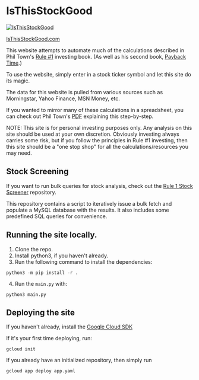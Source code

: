 # IsThisStockGood

[![IsThisStockGood](https://github.com/mrhappyasthma/IsThisStockGood/actions/workflows/python-app.yml/badge.svg)](https://github.com/mrhappyasthma/IsThisStockGood/actions)

[IsThisStockGood.com](http://www.isthisstockgood.com)

This website attempts to automate much of the calculations described in Phil Town's
[Rule #1](https://www.amazon.com/gp/product/0307336840?pf_rd_p=c2945051-950f-485c-b4df-15aac5223b10&pf_rd_r=WVNPVWRWTJ9E0QSDGWTH) investing book.
(As well as his second book, [Payback Time](https://www.amazon.com/Payback-Time-Outsmarting-Getting-Investments/dp/1847940641/).)

To use the website, simply enter in a stock ticker symbol and let this site do its magic.

The data for this website is pulled from various sources such as Morningstar, Yahoo
Finance, MSN Money, etc.

If you wanted to mirror many of these calculations in a spreadsheet, you can
check out Phil Town's [PDF](https://www.ruleoneinvesting.com/ExcelFormulas.pdf)
explaining this step-by-step.

NOTE: This site is for personal investing purposes only. Any analysis on this site
should be used at your own discretion. Obviously investing always carries some risk,
but if you follow the principles in Rule #1 investing, then this site should be a
"one stop shop" for all the calculations/resources you may need.

## Stock Screening

If you want to run bulk queries for stock analysis, check out the [Rule 1 Stock Screener](https://github.com/mrhappyasthma/Rule1-StockScreener) repository.

This repository contains a script to iteratively issue a bulk fetch and populate a MySQL database with the results. It also includes some predefined SQL queries for convenience.

## Running the site locally.

1. Clone the repo.
2. Install python3, if you haven't already.
3. Run the following command to install the dependencies:
```
python3 -m pip install -r .
```
4. Run the `main.py` with:
```
python3 main.py
```

## Deploying the site

If you haven't already, install the [Google Cloud SDK](https://cloud.google.com/sdk/docs/install)

If it's your first time deploying, run:

```
gcloud init
```

If you already have an initialized repository, then simply run

```
gcloud app deploy app.yaml
```
